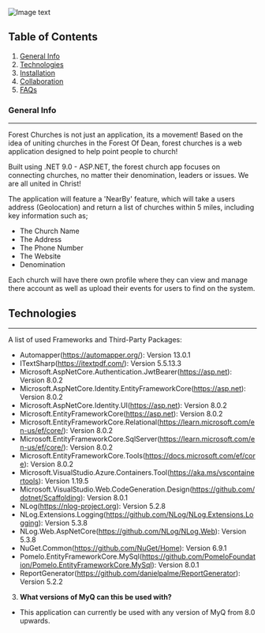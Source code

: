 ![Image text](https://i.imgur.com/DCG4F3H.png)
## Table of Contents
1. [General Info](#general-info)
2. [Technologies](#technologies)
3. [Installation](#installation)
4. [Collaboration](#collaboration)
5. [FAQs](#faqs)
### General Info
***
Forest Churches is not just an application, its a movement! Based on the idea of uniting churches in the Forest Of Dean, forest churches is a web application designed to help point people to church! 

Built using .NET 9.0 - ASP.NET, the forest church app focuses on connecting churches, no matter their denomination, leaders or issues. We are all united in Christ! 

The application will feature a 'NearBy' feature, which will take a users address (Geolocation) and return a list of churches within 5 miles, including key information such as; 
  * The Church Name
  * The Address
  * The Phone Number 
  * The Website
  * Denomination

Each church will have there own profile where they can view and manage there account as well as upload their events for users to find on the system.
## Technologies
***
A list of used Frameworks and Third-Party Packages:
* Automapper(https://automapper.org/): Version 13.0.1
* ITextSharp(https://itextpdf.com/): Version 5.5.13.3
* Microsoft.AspNetCore.Authentication.JwtBearer(https://asp.net): Version 8.0.2
* Microsoft.AspNetCore.Identity.EntityFrameworkCore(https://asp.net): Version 8.0.2 
* Microsoft.AspNetCore.Identity.UI(https://asp.net): Version 8.0.2
* Microsoft.EntityFrameworkCore(https://asp.net): Version 8.0.2
* Microsoft.EntityFrameworkCore.Relational(https://learn.microsoft.com/en-us/ef/core/): Version 8.0.2
* Microsoft.EntityFrameworkCore.SqlServer(https://learn.microsoft.com/en-us/ef/core/): Version 8.0.2
* Microsoft.EntityFrameworkCore.Tools(https://docs.microsoft.com/ef/core): Version 8.0.2
* Microsoft.VisualStudio.Azure.Containers.Tool(https://aka.ms/vscontainertools): Version 1.19.5
* Microsoft.VisualStudio.Web.CodeGeneration.Design(https://github.com/dotnet/Scaffolding): Version 8.0.1
* NLog(https://nlog-project.org): Version 5.2.8
* NLog.Extensions.Logging(https://github.com/NLog/NLog.Extensions.Logging): Version 5.3.8
* NLog.Web.AspNetCore(https://github.com/NLog/NLog.Web): Version 5.3.8
* NuGet.Common(https://github.com/NuGet/Home): Version 6.9.1
* Pomelo.EntityFrameworkCore.MySql(https://github.com/PomeloFoundation/Pomelo.EntityFrameworkCore.MySql): Version 8.0.1
* ReportGenerator(https://github.com/danielpalme/ReportGenerator): Version 5.2.2




3. **What versions of MyQ can this be used with?**
* This application can currently be used with any version of MyQ from 8.0 upwards.
